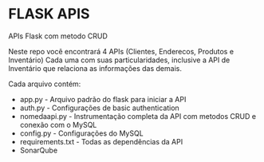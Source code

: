 # FLASK APIS
APIs Flask com metodo CRUD

Neste repo você encontrará 4 APIs (Clientes, Enderecos, Produtos e Inventário)
Cada uma com suas particularidades, inclusive a API de Inventário que relaciona as informações das demais. 

Cada arquivo contém: 
- app.py - Arquivo padrão do flask para iniciar a API
- auth.py - Configurações de basic authentication
- nomedaapi.py - Instrumentação completa da API com metodos CRUD e conexão com o MySQL
- config.py - Configurações do MySQL
- requirements.txt - Todas as dependências da API
- SonarQube